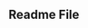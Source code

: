 <html>
<head><title>This is the Readme file</title></head>
<body>
<h2>Readme File</h2>
</body>
</html>
